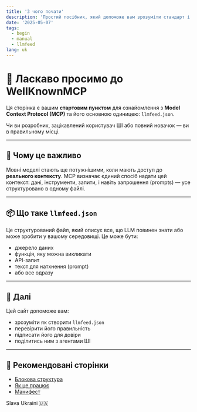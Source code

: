 ```yaml
---
title: 'З чого почати'
description: 'Простий посібник, який допоможе вам зрозуміти стандарт і зробити перші кроки.'
date: '2025-05-07'
tags:
  - begin
  - manual
  - llmfeed
lang: uk
---
```


# 👋 Ласкаво просимо до WellKnownMCP

Ця сторінка є вашим **стартовим пунктом** для ознайомлення з **Model Context Protocol (MCP)** та його основною одиницею: `llmfeed.json`.

Чи ви розробник, зацікавлений користувач ШІ або повний новачок — ви в правильному місці.

---

## 🚀 Чому це важливо

Мовні моделі стають ще потужнішими, коли мають доступ до **реального контексту**. MCP визначає єдиний спосіб надати цей контекст: дані, інструменти, запити, і навіть запрошення (prompts) — усе структуровано в одному файлі.

---

## 📦 Що таке `llmfeed.json`

Це структурований файл, який описує все, що LLM повинен знати або може зробити у вашому середовищі. Це може бути:

- джерело даних
- функція, яку можна викликати
- API-запит
- текст для натхнення (prompt)
- або все одразу

---

## 🧭 Далі

Цей сайт допоможе вам:

- зрозуміти як створити `llmfeed.json`
- перевірити його правильність
- підписати його для довіри
- поділитись ним з агентами ШІ

---

## 🔗 Рекомендовані сторінки

- [Блокова структура](./llmfeed-block-structure)
- [Як це працює](./how-it-works)
- [Манифест](./manifesto)

Slava Ukraini 🇺🇦
